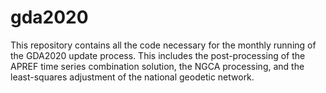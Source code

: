 # gda2020
This repository contains all the code necessary for the monthly running of the GDA2020 update process. This includes the post-processing of the APREF time series combination solution, the NGCA processing, and the least-squares adjustment of the national geodetic network.
